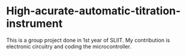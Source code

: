 # High-acurate-automatic-titration-instrument
This is a group project done in 1st year of SLIIT. My contribution is electronic circuitry and coding the microcontroller.
